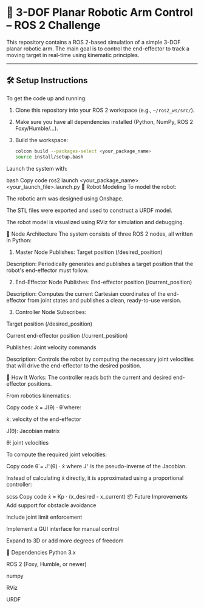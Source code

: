 # 🦾 3-DOF Planar Robotic Arm Control – ROS 2 Challenge

This repository contains a ROS 2-based simulation of a simple 3-DOF planar robotic arm. The main goal is to control the end-effector to track a moving target in real-time using kinematic principles.

---

## 🛠️ Setup Instructions

To get the code up and running:

1. Clone this repository into your ROS 2 workspace (e.g., `~/ros2_ws/src/`).
2. Make sure you have all dependencies installed (Python, NumPy, ROS 2 Foxy/Humble/...).
3. Build the workspace:

   ```bash
   colcon build --packages-select <your_package_name>
   source install/setup.bash

Launch the system with:

bash
Copy code
ros2 launch <your_package_name> <your_launch_file>.launch.py
🤖 Robot Modeling
To model the robot:

The robotic arm was designed using Onshape.

The STL files were exported and used to construct a URDF model.

The robot model is visualized using RViz for simulation and debugging.

🧠 Node Architecture
The system consists of three ROS 2 nodes, all written in Python:

1. Master Node
Publishes: Target position (/desired_position)

Description: Periodically generates and publishes a target position that the robot's end-effector must follow.

2. End-Effector Node
Publishes: End-effector position (/current_position)

Description: Computes the current Cartesian coordinates of the end-effector from joint states and publishes a clean, ready-to-use version.

3. Controller Node
Subscribes:

Target position (/desired_position)

Current end-effector position (/current_position)

Publishes: Joint velocity commands

Description: Controls the robot by computing the necessary joint velocities that will drive the end-effector to the desired position.

🧩 How It Works:
The controller reads both the current and desired end-effector positions.

From robotics kinematics:

Copy code
ẋ = J(θ) · θ̇
where:

ẋ: velocity of the end-effector

J(θ): Jacobian matrix

θ̇: joint velocities

To compute the required joint velocities:

Copy code
θ̇ = J⁺(θ) · ẋ
where J⁺ is the pseudo-inverse of the Jacobian.

Instead of calculating ẋ directly, it is approximated using a proportional controller:

scss
Copy code
ẋ ≈ Kp · (x_desired - x_current)
📦 Future Improvements
Add support for obstacle avoidance

Include joint limit enforcement

Implement a GUI interface for manual control

Expand to 3D or add more degrees of freedom

🧪 Dependencies
Python 3.x

ROS 2 (Foxy, Humble, or newer)

numpy

RViz

URDF

